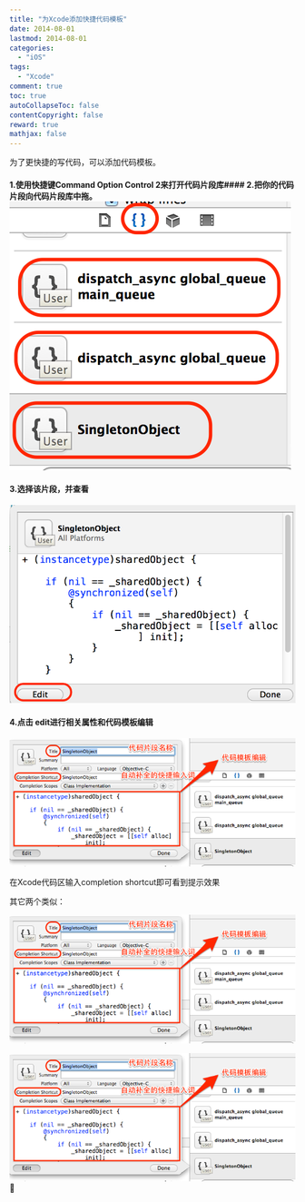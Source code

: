 ```yaml
---
title: "为Xcode添加快捷代码模板"
date: 2014-08-01
lastmod: 2014-08-01
categories:
  - "iOS"
tags:
  - "Xcode"
comment: true
toc: true
autoCollapseToc: false
contentCopyright: false
reward: true
mathjax: false
---
```


为了更快捷的写代码，可以添加代码模板。


#### 1.使用快捷键Command Option Control 2来打开代码片段库#### 2.把你的代码片段向代码片段库中拖。 ![image](/images/post/2014-08-01-wei-xcodetian-jia-kuai-jie-dai-ma-mo-ban/shortcodetemplate1.png)
 
#### 3.选择该片段，并查看
 ![image](/images/post/2014-08-01-wei-xcodetian-jia-kuai-jie-dai-ma-mo-ban/shortcodetemplate2.png)

#### 4.点击 edit进行相关属性和代码模板编辑
 ![image](/images/post/2014-08-01-wei-xcodetian-jia-kuai-jie-dai-ma-mo-ban/shortcodetemplate3.png)
 
 在Xcode代码区输入completion shortcut即可看到提示效果
 
 其它两个类似：
 
 ![image](/images/post/2014-08-01-wei-xcodetian-jia-kuai-jie-dai-ma-mo-ban/shortcodetemplate3.png)
 
 ![image](/images/post/2014-08-01-wei-xcodetian-jia-kuai-jie-dai-ma-mo-ban/shortcodetemplate3.png)